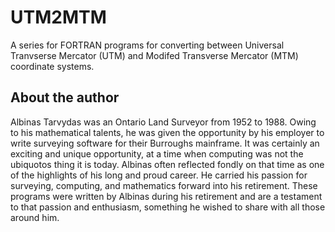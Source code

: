 # UTM2MTM

A series for FORTRAN programs for converting between Universal Tranvserse Mercator (UTM) and Modifed Transverse Mercator (MTM) coordinate systems.

## About the author

Albinas Tarvydas was an Ontario Land Surveyor from 1952 to 1988. Owing to his mathematical talents, he was given the opportunity by his employer to write surveying software for their Burroughs mainframe. It was certainly an exciting and unique opportunity, at a time when computing was not the ubiquotos thing it is today. Albinas often reflected fondly on that time as one of the highlights of his long and proud career. He carried his passion for surveying, computing, and mathematics forward into his retirement. These programs were written by Albinas during his retirement and are a testament to that passion and enthusiasm, something he wished to share with all those around him.
